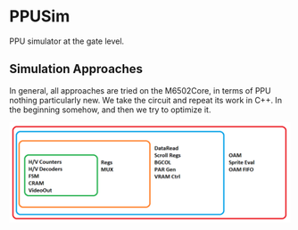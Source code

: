 # PPUSim

PPU simulator at the gate level.

## Simulation Approaches

In general, all approaches are tried on the M6502Core, in terms of PPU nothing particularly new. We take the circuit and repeat its work in C++. In the beginning somehow, and then we try to optimize it.

![ppu_layers](ppu_layers.png)
